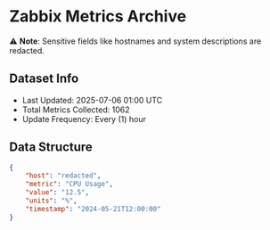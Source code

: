# Zabbix Metrics Archive

⚠️ **Note**: Sensitive fields like hostnames and system descriptions are redacted.

## Dataset Info
- Last Updated: 2025-07-06 01:00 UTC
- Total Metrics Collected: 1062
- Update Frequency: Every (1) hour

## Data Structure
```json
{
    "host": "redacted",
    "metric": "CPU Usage",
    "value": "12.5",
    "units": "%",
    "timestamp": "2024-05-21T12:00:00"
}
```

